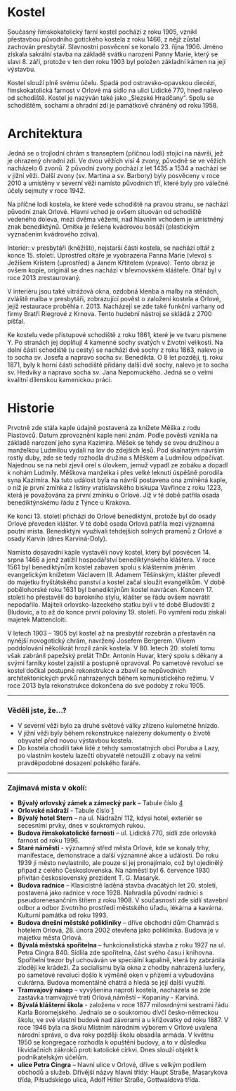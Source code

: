 # Kostel

Současný římskokatolický farní kostel pochází z roku 1905, vznikl přestavbou původního gotického kostela z roku 1466, z nějž zůstal zachován presbytář. Slavnostní posvěcení se konalo 23. října 1906. Jméno získala sakrální stavba na základě svátku narození Panny Marie, který se slaví 8. září, protože v ten den roku 1903 byl položen základní kámen na její výstavbu.

Kostel slouží plně svému účelu. Spadá pod ostravsko-opavskou diecézi, římskokatolická farnost v Orlové má sídlo na ulici Lidické 770, hned nalevo od schodiště. Kostel je nazýván také jako „Slezské Hradčany“. Spolu se schodištěm, sochami a ohradní zdí je památkově chráněný od roku 1958.

# Architektura

Jedná se o trojlodní chrám s transeptem (příčnou lodí) stojící na návrší, jež je ohrazený ohradní zdí. Ve dvou věžích visí 4 zvony, původně se ve věžích nacházelo 6 zvonů. 2 původní zvony pochází z let 1435 a 1534 a nachází se v jižní věži. Další zvony (sv. Martina a sv. Barbory) byly posvěceny v roce 2010 a umístěny v severní věži namísto původních tří, které byly pro válečné účely sejmuty v roce 1942.

Na příčné lodi kostela, ke které vede schodiště na pravou stranu, se nachází původní znak Orlové. Hlavní vchod je ovšem situován od schodiště vedeného doleva, mezi dvěma věžemi, nad hlavním vchodem je umístněný znak benediktýnů. Omítka je řešena kvádrovou bosáží (plastickým vyznačením kvádrového zdiva).

Interiér: v presbytáři (kněžišti), nejstarší části kostela, se nachází oltář z konce 15. století. Uprostřed oltáře je vyobrazena Panna Marie (vlevo) s Ježíšem Kristem (uprostřed) a Janem Křtitelem (vpravo). Tento obraz je ovšem kopie, originál se dnes nachází v břevnovském klášteře. Oltář byl v roce 2013 zrestaurovaný.

V interiéru jsou také vitrážová okna, ozdobná klenba a malby na stěnách, zvláště malba v presbytáři, zobrazující pověst o založení kostela a Orlové, jejíž restaurace proběhla r. 2013. Nacházejí se zde také funkční varhany od firmy Bratři Riegrové z Krnova. Tento hudební nástroj se skládá z 2700 píšťal.

Ke kostelu vede přístupové schodiště z roku 1861, které je ve tvaru písmene Y. Po stranách jej doplňují 4 kamenné sochy svatých v životní velikosti. Na dolní části schodiště (u cesty) se nachází dvě sochy z roku 1863, nalevo je to socha sv. Josefa a napravo socha sv. Benedikta. O 8 let později, tj. roku 1871, byly k horní části schodiště přidány další dvě sochy, nalevo je to socha sv. Hedviky a napravo socha sv. Jana Nepomuckého. Jedná se o velmi kvalitní dílenskou kamenickou práci.

# Historie

Prvotně zde stála kaple údajně postavená za knížete Měška z rodu Piastovců. Datum zprovoznění kaple není znám. Podle pověsti vznikla na základě narození jeho syna Kazimíra. Měšek se tehdy se svou družinou a manželkou Ludmilou vydali na lov do zdejších lesů. Pod skalnatým návrším rostly duby, zde se tedy rozhodla družina s Měškem a Ludmilou odpočívat. Najednou se na nebi zjevil orel s úlovkem, jemuž vypadl ze zobáku a dopadl k nohám Ludmily. Měškova manželka i přes velké leknutí úspěšně porodila syna Kazimíra. Na tuto událost byla na návrší postavena ona zmíněná kaple, o níž je první zmínka z listiny vratislavského biskupa Vavřince z roku 1223, která je považována za první zmínku o Orlové. Již v té době patřila osada benediktýnskému řádu z Týnce u Krakova.

Ke konci 13. století přichází do Orlové benediktýni, protože byl do osady Orlové převeden klášter. V té době osada Orlová patřila mezi významná poutní místa. Benediktýni využívali tehdejších solných pramenů z Orlové a osady Karvín (dnes Karviná-Doly).

Namísto dosavadní kaple vystavěli nový kostel, který byl posvěcen 14. srpna 1466 a jenž zatížil hospodářství benediktýnského kláštera. V roce 1561 byl benediktýnům kostel zabaven spolu s klášterním jměním evangelickým knížetem Václavem III. Adamem Těšínským, klášter převedl do majetku fryštátského panství a kostel začal sloužit evangelíkům. V době pobělohorské roku 1631 byl benediktýnům kostel navrácen. Koncem 17. století ho přestavěli do barokního stylu, klášter se řádu ovšem navrátit nepodařilo. Majiteli orlovsko-lazeckého statku byli v té době Bludovští z Bludovic, a to až do konce první poloviny 19. století. Po vymření rodu získali majetek Mattencloiti.

V letech 1903 – 1905 byl kostel až na presbytář rozebrán a přestavěn na nynější novogotický chrám, navržený Josefem Bergerem. Vlivem poddolování několikrát hrozil zánik kostela. V 80. letech 20. století tomu však zabránil papežský prelát ThDr. Antonín Huvar, který spolu s děkany a svými farníky kostel zajistil a postupně opravoval. Po sametové revoluci se kostel dočkal postupné rekonstrukce a zbavil se nepůvodních architektonických prvků nahrazených během komunistického režimu. V roce 2013 byla rekonstrukce dokončena do své podoby z roku 1905.

---

### Věděli jste, že...?

- V severní věži bylo za druhé světové války zřízeno kulometné hnízdo.
- V jižní věži byly během rekonstrukce nalezeny dokumenty o životě obyvatel před novou výstavbou kostela.
- Do kostela chodili také lidé z tehdy samostatných obcí Poruba a Lazy, po vlastním kostelu lazečtí obyvatelé netoužili z obavy na velmi pravděpodobné dosazení polského faráře.

---

### Zajímavá místa v okolí:

- **Bývalý orlovský zámek a zámecký park** – Tabule číslo [4](/misto/4)
- **Orlovské nádraží** - Tabule číslo [1](/misto/1)
- **Bývalý hotel Stern** – na ul. Nádražní 112, kdysi hotel, exteriér se secesními prvky, dnes v soukromých rukou.
- **Budova římskokatolické farnosti** – ul. Lidická 770, sídlí zde orlovská farnost od roku 1996.
- **Staré náměstí** - významný střed města Orlové, kde se konaly trhy, manifestace, demonstrace a další významné akce a události. Do roku 1939 ji město nevlastnilo, ale pouze si jej pronajímalo, což byl ojedinělý případ z celého Československa. Na náměstí byl 6. července 1930 přivítán československý prezident T. G. Masaryk.
- **Budova radnice** – Klasicistně laděná stavba dvacátých let 20. století, postavená jako radnice v roce 1928. Nahradila původní radnici s pseudorenesančním štítem z roku 1908. V současnosti zde sídlí stavební odbor a odbor životního prostředí městského úřadu, lékárna a kavárna. Kulturní památka od roku 1993.
- **Budova dnešní městské polikliniky** – dříve obchodní dům Chamrád s hotelem Orlová, 28. února 2002 otevřena jako poliklinika. Budova je v majetku města Orlová.
- **Bývalá městská spořitelna** – funkcionalistická stavba z roku 1927 na ul. Petra Cingra 840. Sídlila zde spořitelna, část svého času i knihovna. Spořitelní trezor byl uchováván ve speciální kapalině, která by zabránila zloději ke krádeži. Za socialismu byla okna z chodby nahrazená luxfery, po sametové revoluci došlo k výměně oken v přízemí a vybudována cukrárna. Budova momentálně chátrá a hledá se její další využití.
- **Tramvajový násep** – vyvýšenina naproti kostela, nacházela se zde zastávka tramvajové trati Orlová,náměstí – Kopaniny - Karviná.
- **Bývalá klášterní škola** - založena v roce 1877 milosrdnými sestrami řádu Karla Boromejského. Jednalo se o soukromou dívčí česko-německou školu, ve své vlastní budově nad závorami a u křižovatky od roku 1887. V roce 1946 byla na školu Místním národním výborem v Orlové uvalena národní správa, o dva roky později školu obsadila armáda. V květnu 1950 se kongregace rozhodla k opuštění budovy, a to v důsledku likvidačních zákroků proti katolické církvi. Dnes slouží objekt k podnikatelským účelům.
- **ulice Petra Cingra** – hlavní ulice v Orlové, dříve s velkým podílem obchodů a služeb. Dřívější názvy hlavní třídy: Haupt Straße, Masarykova třída, Piłsudskiego ulica, Adolf Hitler Straße, Gottwaldova třída.
